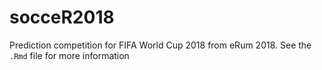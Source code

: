 # socceR2018

Prediction competition for FIFA World Cup 2018 from eRum 2018. See the `.Rmd` file for more information
